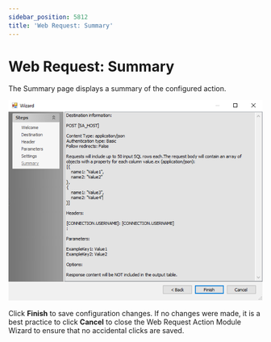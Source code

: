 ```yaml
---
sidebar_position: 5812
title: 'Web Request: Summary'
---
```


# Web Request: Summary

The Summary page displays a summary of the configured action.

![Web Request Action Module Wizard Summary page](../../../../../../../static/images/AccessAnalyzer_12.0/Content/Resources/Images/EnterpriseAuditor/Admin/Action/WebRequest/Summary.png "Web Request Action Module Wizard Summary page")

Click **Finish** to save configuration changes. If no changes were made, it is a best practice to click **Cancel** to close the Web Request Action Module Wizard to ensure that no accidental clicks are saved.